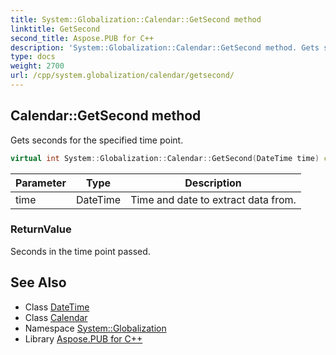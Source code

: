 ```yaml
---
title: System::Globalization::Calendar::GetSecond method
linktitle: GetSecond
second_title: Aspose.PUB for C++
description: 'System::Globalization::Calendar::GetSecond method. Gets seconds for the specified time point in C++.'
type: docs
weight: 2700
url: /cpp/system.globalization/calendar/getsecond/
---
```

## Calendar::GetSecond method


Gets seconds for the specified time point.

```cpp
virtual int System::Globalization::Calendar::GetSecond(DateTime time) const
```


| Parameter | Type | Description |
| --- | --- | --- |
| time | DateTime | Time and date to extract data from. |

### ReturnValue

Seconds in the time point passed.

## See Also

* Class [DateTime](../../../system/datetime/)
* Class [Calendar](../)
* Namespace [System::Globalization](../../)
* Library [Aspose.PUB for C++](../../../)
